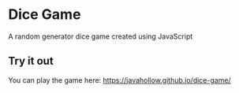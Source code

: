 # Dice Game

A random generator dice game created using JavaScript

## Try it out
You can play the game here: https://javahollow.github.io/dice-game/
